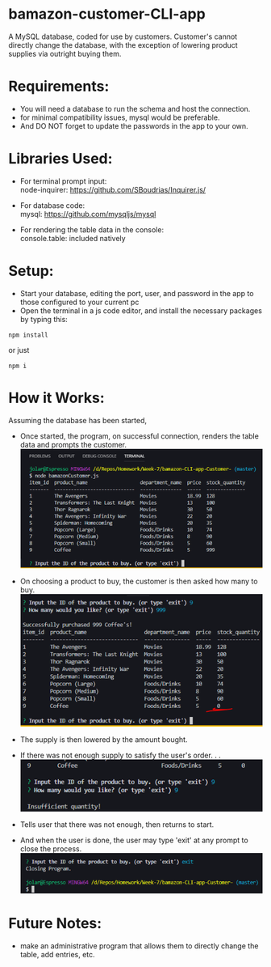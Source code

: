 # bamazon-customer-CLI-app
A MySQL database, coded for use by customers.
Customer's cannot directly change the database, with the exception of lowering product supplies
via outright buying them.

# Requirements:
- You will need a database to run the schema and host the connection.
- for minimal compatibility issues, mysql would be preferable.
- And DO NOT forget to update the passwords in the app to your own.

# Libraries Used:
- For terminal prompt input:
<br>node-inquirer: https://github.com/SBoudrias/Inquirer.js/<br>

- For database code:
<br>mysql: https://github.com/mysqljs/mysql

- For rendering the table data in the console:
<br>console.table: included natively

# Setup:
- Start your database, editing the port, user, and password in the app to those configured to your current pc
- Open the terminal in a js code editor, and install the necessary packages by typing this:
```
npm install
```
or just
```
npm i
```

# How it Works:
Assuming the database has been started,
- Once started, the program, on successful connection, renders the table data and prompts the customer.
![Screencap of rendered table](images/bamazon-table-query.png)
- On choosing a product to buy, the customer is then asked how many to buy.
![Screencap of quantity input](images/bought-999-coffees.png)
- The supply is then lowered by the amount bought.
- If there was not enough supply to satisfy the user's order. . .
![Screencap of lacking-stock](images/out-of-stock.png)
- Tells user that there was not enough, then returns to start.

- And when the user is done, the user may type 'exit' at any prompt to close the process.
![Screencap of program-closing](images/close-program.png)

# Future Notes:
- make an administrative program that allows them to directly change the table, add entries, etc.


